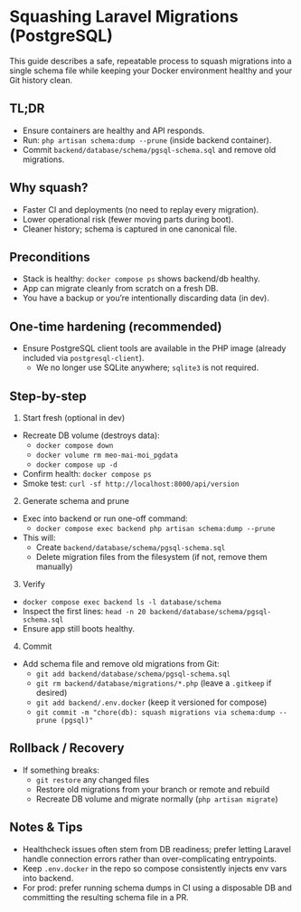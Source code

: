 # Squashing Laravel Migrations (PostgreSQL)

This guide describes a safe, repeatable process to squash migrations into a single schema file while keeping your Docker environment healthy and your Git history clean.

## TL;DR
- Ensure containers are healthy and API responds.
- Run: `php artisan schema:dump --prune` (inside backend container).
- Commit `backend/database/schema/pgsql-schema.sql` and remove old migrations.

## Why squash?
- Faster CI and deployments (no need to replay every migration).
- Lower operational risk (fewer moving parts during boot).
- Cleaner history; schema is captured in one canonical file.

## Preconditions
- Stack is healthy: `docker compose ps` shows backend/db healthy.
- App can migrate cleanly from scratch on a fresh DB.
- You have a backup or you’re intentionally discarding data (in dev).

## One-time hardening (recommended)
- Ensure PostgreSQL client tools are available in the PHP image (already included via `postgresql-client`).
  - We no longer use SQLite anywhere; `sqlite3` is not required.

## Step-by-step

1) Start fresh (optional in dev)
- Recreate DB volume (destroys data):
  - `docker compose down`
  - `docker volume rm meo-mai-moi_pgdata`
  - `docker compose up -d`
- Confirm health: `docker compose ps`
- Smoke test: `curl -sf http://localhost:8000/api/version`

2) Generate schema and prune
- Exec into backend or run one-off command:
  - `docker compose exec backend php artisan schema:dump --prune`
- This will:
  - Create `backend/database/schema/pgsql-schema.sql`
  - Delete migration files from the filesystem (if not, remove them manually)

3) Verify
- `docker compose exec backend ls -l database/schema`
- Inspect the first lines: `head -n 20 backend/database/schema/pgsql-schema.sql`
- Ensure app still boots healthy.

4) Commit
- Add schema file and remove old migrations from Git:
  - `git add backend/database/schema/pgsql-schema.sql`
  - `git rm backend/database/migrations/*.php` (leave a `.gitkeep` if desired)
  - `git add backend/.env.docker` (keep it versioned for compose)
  - `git commit -m "chore(db): squash migrations via schema:dump --prune (pgsql)"`

## Rollback / Recovery
- If something breaks:
  - `git restore` any changed files
  - Restore old migrations from your branch or remote and rebuild
  - Recreate DB volume and migrate normally (`php artisan migrate`)

## Notes & Tips
- Healthcheck issues often stem from DB readiness; prefer letting Laravel handle connection errors rather than over-complicating entrypoints.
- Keep `.env.docker` in the repo so compose consistently injects env vars into backend.
- For prod: prefer running schema dumps in CI using a disposable DB and committing the resulting schema file in a PR.
